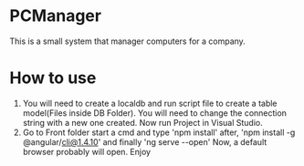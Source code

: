 # PCManager
This is a small system that manager computers for a company.

# How to use
1. You will need to create a localdb and run script file to create a table model(Files inside DB Folder).
You will need to change the connection string with a new one created.
Now run Project in Visual Studio.
2. Go to Front folder start a cmd and type 'npm install' after, 'npm install -g @angular/cli@1.4.10' and finally 'ng serve --open'
Now, a default browser probably will open.
Enjoy
